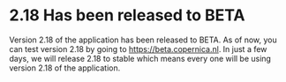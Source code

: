 # 2.18 Has been released to BETA

Version 2.18 of the application has been released to BETA. As of now,
you can test version 2.18 by going to https://beta.copernica.nl. In just
a few days, we will release 2.18 to stable which means every one will be
using version 2.18 of the application. 
